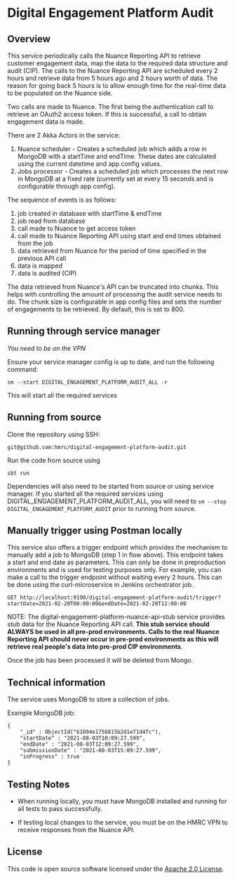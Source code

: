 # Digital Engagement Platform Audit

## Overview

This service periodically calls the Nuance Reporting API to retrieve customer engagement data, map the data to the required data structure and audit (CIP). The calls to the Nuance Reporting API are scheduled every 2 hours and retrieve data from 5 hours ago and 2 hours worth of data. The reason for going back 5 hours is to allow enough time for the real-time data to be populated on the Nuance side.

Two calls are made to Nuance. The first being the authentication call to retrieve an OAuth2 access token. If this is successful, a call to obtain engagement data is made.

There are 2 Akka Actors in the service:

1) Nuance scheduler - Creates a scheduled job which adds a row in MongoDB with a startTime and endTime. These dates are calculated using the current datetime and app config values.
2) Jobs processor - Creates a scheduled job which processes the next row in MongoDB at a fixed rate (currently set at every 15 seconds and is configurable through app config).

The sequence of events is as follows:

1) job created in database with startTime & endTime
2) job read from database
3) call made to Nuance to get access token
4) call made to Nuance Reporting API using start and end times obtained from the job
5) data retrieved from Nuance for the period of time specified in the previous API call
6) data is mapped
7) data is audited (CIP)

The data retrieved from Nuance's API can be truncated into chunks. This helps with controlling the amount of processing the audit service needs to do. The chunk size is configurable in app config files and sets the number of engagements to be retrieved. By default, this is set to 800.

## Running through service manager

*You need to be on the VPN*

Ensure your service manager config is up to date, and run the following command:

`sm --start DIGITAL_ENGAGEMENT_PLATFORM_AUDIT_ALL -r`

This will start all the required services

## Running from source
Clone the repository using SSH:

`git@github.com:hmrc/digital-engagement-platform-audit.git`

Run the code from source using

`sbt run`

Dependencies will also need to be started from source or using service manager. If you started all the required services using DIGITAL_ENGAGEMENT_PLATFORM_AUDIT_ALL, 
you will need to `sm --stop DIGITAL_ENGAGEMENT_PLATFORM_AUDIT` prior to running from source.

## Manually trigger using Postman locally
This service also offers a trigger endpoint which provides the mechanism to manually add a job to MongoDB (step 1 in flow above). This endpoint takes a start and end date as parameters. This can only be done in preproduction environments and is used for testing purposes only. For example, you can make a call to the trigger endpoint without waiting every 2 hours. This can be done using the curl-microservice in Jenkins orchestrator job.

`GET http://localhost:9190/digital-engagement-platform-audit/trigger?startDate=2021-02-20T00:00:00&endDate=2021-02-20T12:00:00`

NOTE: The digital-engagement-platform-nuance-api-stub service provides stub data for the Nuance Reporting API call. **This stub service should ALWAYS be used in all pre-prod environments. Calls to the real Nuance Reporting API should never occur in pre-prod environments as this will retrieve real people's data into pre-prod CIP environments**.

Once the job has been processed it will be deleted from Mongo.

## Technical information
The service uses MongoDB to store a collection of jobs.

Example MongoDB job:
```
{
    "_id" : ObjectId("61094e1756815b2d1e71d4fc"),
    "startDate" : "2021-08-03T10:09:27.599",
    "endDate" : "2021-08-03T12:09:27.599",
    "submissionDate" : "2021-08-03T15:09:27.599",
    "inProgress" : true
}
```

## Testing Notes

* When running locally, you must have MongoDB installed and running for all tests to pass successfully.  

* If testing local changes to the service, you must be on the HMRC VPN to receive responses from the Nuance API.

## License

This code is open source software licensed under the [Apache 2.0 License]("http://www.apache.org/licenses/LICENSE-2.0.html").
